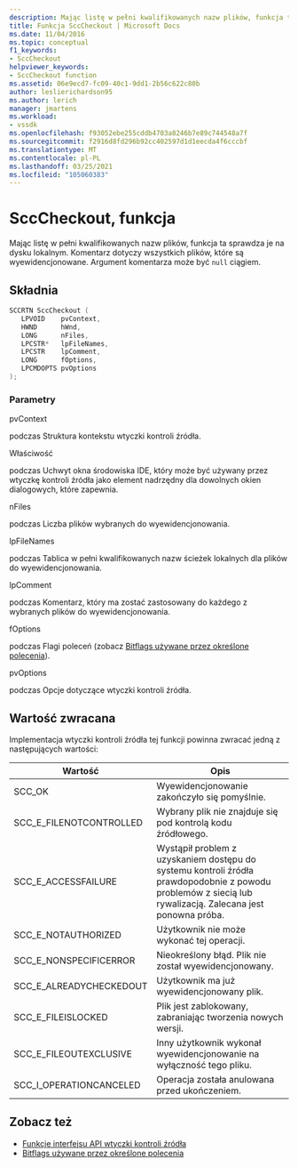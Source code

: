 ```yaml
---
description: Mając listę w pełni kwalifikowanych nazw plików, funkcja ta sprawdza je na dysku lokalnym.
title: Funkcja SccCheckout | Microsoft Docs
ms.date: 11/04/2016
ms.topic: conceptual
f1_keywords:
- SccCheckout
helpviewer_keywords:
- SccCheckout function
ms.assetid: 06e9ecd7-fc09-40c1-9dd1-2b56c622c80b
author: leslierichardson95
ms.author: lerich
manager: jmartens
ms.workload:
- vssdk
ms.openlocfilehash: f93052ebe255cddb4703a8246b7e89c744548a7f
ms.sourcegitcommit: f2916d8fd296b92cc402597d1d1eecda4f6cccbf
ms.translationtype: MT
ms.contentlocale: pl-PL
ms.lasthandoff: 03/25/2021
ms.locfileid: "105060383"
---
```

# <a name="scccheckout-function"></a>SccCheckout, funkcja
Mając listę w pełni kwalifikowanych nazw plików, funkcja ta sprawdza je na dysku lokalnym. Komentarz dotyczy wszystkich plików, które są wyewidencjonowane. Argument komentarza może być `null` ciągiem.

## <a name="syntax"></a>Składnia

```cpp
SCCRTN SccCheckout (
   LPVOID    pvContext,
   HWND      hWnd,
   LONG      nFiles,
   LPCSTR*   lpFileNames,
   LPCSTR    lpComment,
   LONG      fOptions,
   LPCMDOPTS pvOptions
);
```

### <a name="parameters"></a>Parametry
 pvContext

podczas Struktura kontekstu wtyczki kontroli źródła.

 Właściwość

podczas Uchwyt okna środowiska IDE, który może być używany przez wtyczkę kontroli źródła jako element nadrzędny dla dowolnych okien dialogowych, które zapewnia.

 nFiles

podczas Liczba plików wybranych do wyewidencjonowania.

 lpFileNames

podczas Tablica w pełni kwalifikowanych nazw ścieżek lokalnych dla plików do wyewidencjonowania.

 lpComment

podczas Komentarz, który ma zostać zastosowany do każdego z wybranych plików do wyewidencjonowania.

 fOptions

podczas Flagi poleceń (zobacz [Bitflags używane przez określone polecenia](../extensibility/bitflags-used-by-specific-commands.md)).

 pvOptions

podczas Opcje dotyczące wtyczki kontroli źródła.

## <a name="return-value"></a>Wartość zwracana
 Implementacja wtyczki kontroli źródła tej funkcji powinna zwracać jedną z następujących wartości:

|Wartość|Opis|
|-----------|-----------------|
|SCC_OK|Wyewidencjonowanie zakończyło się pomyślnie.|
|SCC_E_FILENOTCONTROLLED|Wybrany plik nie znajduje się pod kontrolą kodu źródłowego.|
|SCC_E_ACCESSFAILURE|Wystąpił problem z uzyskaniem dostępu do systemu kontroli źródła prawdopodobnie z powodu problemów z siecią lub rywalizacją. Zalecana jest ponowna próba.|
|SCC_E_NOTAUTHORIZED|Użytkownik nie może wykonać tej operacji.|
|SCC_E_NONSPECIFICERROR|Nieokreślony błąd. Plik nie został wyewidencjonowany.|
|SCC_E_ALREADYCHECKEDOUT|Użytkownik ma już wyewidencjonowany plik.|
|SCC_E_FILEISLOCKED|Plik jest zablokowany, zabraniając tworzenia nowych wersji.|
|SCC_E_FILEOUTEXCLUSIVE|Inny użytkownik wykonał wyewidencjonowanie na wyłączność tego pliku.|
|SCC_I_OPERATIONCANCELED|Operacja została anulowana przed ukończeniem.|

## <a name="see-also"></a>Zobacz też
- [Funkcje interfejsu API wtyczki kontroli źródła](../extensibility/source-control-plug-in-api-functions.md)
- [Bitflags używane przez określone polecenia](../extensibility/bitflags-used-by-specific-commands.md)
